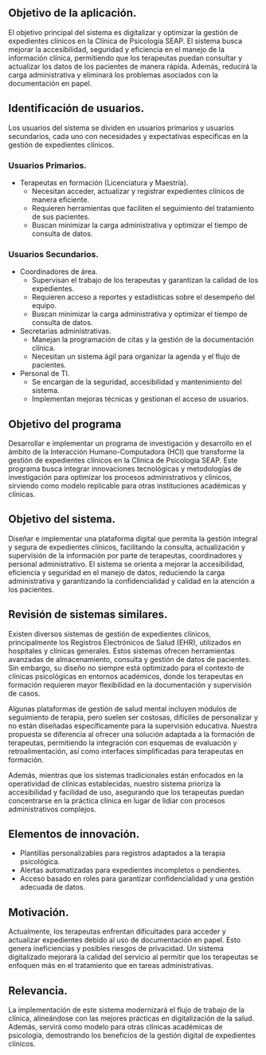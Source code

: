 <html>
  <body>
    <h2>Objetivo de la aplicación.</h2>
<p>El objetivo principal del sistema es digitalizar y optimizar la gestión de expedientes clínicos en la Clínica de Psicología SEAP. El sistema busca mejorar la accesibilidad, seguridad y eficiencia en el manejo de la información clínica, permitiendo que los terapeutas puedan consultar y actualizar los datos de los pacientes de manera rápida. Además, reducirá la carga administrativa y eliminará los problemas asociados con la documentación en papel.</p>

<h2>Identificación de usuarios.</h2>
<p>Los usuarios del sistema se dividen en usuarios primarios y usuarios secundarios, cada uno con necesidades y expectativas específicas en la gestión de expedientes clínicos.</p>
<h3>Usuarios Primarios.</h3>
<ul>
  <li>Terapeutas en formación (Licenciatura y Maestría).
    <ul>
      <li>Necesitan acceder, actualizar y registrar expedientes clínicos de manera eficiente.</li>
      <li>Requieren herramientas que faciliten el seguimiento del tratamiento de sus pacientes.</li>
      <li>Buscan minimizar la carga administrativa y optimizar el tiempo de consulta de datos.</li>
    </ul>
  </li>
</ul>
<h3>Usuarios Secundarios.</h3>
<ul>
  <li>Coordinadores de área.
    <ul>
      <li>Supervisan el trabajo de los terapeutas y garantizan la calidad de los expedientes.</li>
      <li>Requieren acceso a reportes y estadísticas sobre el desempeño del equipo.</li>
      <li>Buscan minimizar la carga administrativa y optimizar el tiempo de consulta de datos.</li>
    </ul>
  </li>
  <li>Secretarias administrativas.
    <ul>
      <li>Manejan la programación de citas y la gestión de la documentación clínica.</li>
      <li>Necesitan un sistema ágil para organizar la agenda y el flujo de pacientes.</li>
    </ul>
  </li>
  <li>Personal de TI.
    <ul>
      <li>Se encargan de la seguridad, accesibilidad y mantenimiento del sistema.</li>
      <li>Implementan mejoras técnicas y gestionan el acceso de usuarios.</li>
    </ul>
  </li>
</ul>

<h2>Objetivo del programa</h2>
<p>Desarrollar e implementar un programa de investigación y desarrollo en el ámbito de la Interacción Humano-Computadora (HCI) que transforme la gestión de expedientes clínicos en la Clínica de Psicología SEAP. Este programa busca integrar innovaciones tecnológicas y metodologías de investigación para optimizar los procesos administrativos y clínicos, sirviendo como modelo replicable para otras instituciones académicas y clínicas.</p>

<h2>Objetivo del sistema.</h2>
<p>Diseñar e implementar una plataforma digital que permita la gestión integral y segura de expedientes clínicos, facilitando la consulta, actualización y supervisión de la información por parte de terapeutas, coordinadores y personal administrativo. El sistema se orienta a mejorar la accesibilidad, eficiencia y seguridad en el manejo de datos, reduciendo la carga administrativa y garantizando la confidencialidad y calidad en la atención a los pacientes.</p>

<h2>Revisión de sistemas similares.</h2>
<p>Existen diversos sistemas de gestión de expedientes clínicos, principalmente los Registros Electrónicos de Salud (EHR), utilizados en hospitales y clínicas generales. Estos sistemas ofrecen herramientas avanzadas de almacenamiento, consulta y gestión de datos de pacientes. Sin embargo, su diseño no siempre está optimizado para el contexto de clínicas psicológicas en entornos académicos, donde los terapeutas en formación requieren mayor flexibilidad en la documentación y supervisión de casos.</p>
<p>Algunas plataformas de gestión de salud mental incluyen módulos de seguimiento de terapia, pero suelen ser costosas, difíciles de personalizar y no están diseñadas específicamente para la supervisión educativa. Nuestra propuesta se diferencia al ofrecer una solución adaptada a la formación de terapeutas, permitiendo la integración con esquemas de evaluación y retroalimentación, así como interfaces simplificadas para terapeutas en formación.</p>
<p>Además, mientras que los sistemas tradicionales están enfocados en la operatividad de clínicas establecidas, nuestro sistema prioriza la accesibilidad y facilidad de uso, asegurando que los terapeutas puedan concentrarse en la práctica clínica en lugar de lidiar con procesos administrativos complejos.</p>

<h2>Elementos de innovación.</h2>
    <ul>
      <li>Plantillas personalizables para registros adaptados a la terapia psicológica.</li>
      <li>Alertas automatizadas para expedientes incompletos o pendientes.</li>
      <li>Acceso basado en roles para garantizar confidencialidad y una gestión adecuada de datos.</li>
    </ul>

<h2>Motivación.</h2>
<p>Actualmente, los terapeutas enfrentan dificultades para acceder y actualizar expedientes debido al uso de documentación en papel. Esto genera ineficiencias y posibles riesgos de privacidad. Un sistema digitalizado mejorará la calidad del servicio al permitir que los terapeutas se enfoquen más en el tratamiento que en tareas administrativas.</p>

<h2>Relevancia.</h2>
<p>La implementación de este sistema modernizará el flujo de trabajo de la clínica, alineándose con las mejores prácticas en digitalización de la salud. Además, servirá como modelo para otras clínicas académicas de psicología, demostrando los beneficios de la gestión digital de expedientes clínicos.</p>

  </body>
</html>
